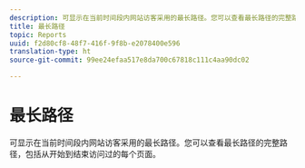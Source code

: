 ```yaml
---
description: 可显示在当前时间段内网站访客采用的最长路径。您可以查看最长路径的完整路径，包括从开始到结束访问过的每个页面。
title: 最长路径
topic: Reports
uuid: f2d80cf8-48f7-416f-9f8b-e2078400e596
translation-type: ht
source-git-commit: 99ee24efaa517e8da700c67818c111c4aa90dc02

---
```



# 最长路径

可显示在当前时间段内网站访客采用的最长路径。您可以查看最长路径的完整路径，包括从开始到结束访问过的每个页面。

